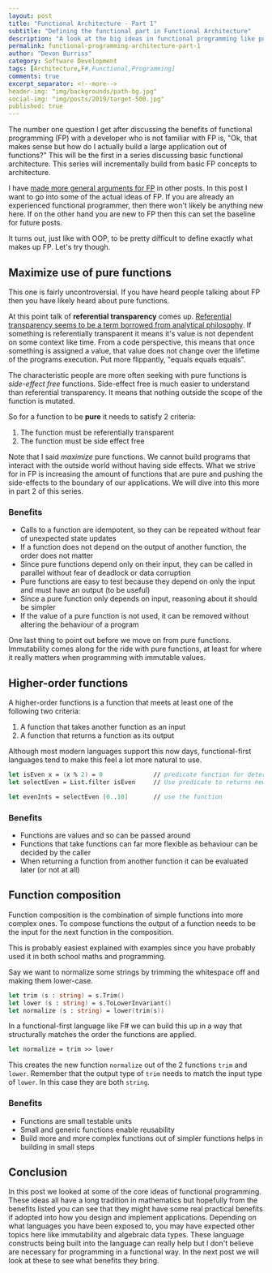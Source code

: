 ```yaml
---
layout: post
title: "Functional Architecture - Part 1"
subtitle: "Defining the functional part in Functional Architecture"
description: "A look at the big ideas in functional programming like pure functions, higher-order functions, and composition. This will form the baseline for future architecture posts on the subject."
permalink: functional-programming-architecture-part-1
author: "Devon Burriss"
category: Software Development
tags: [Architecture,F#,Functional,Programming]
comments: true
excerpt_separator: <!--more-->
header-img: "img/backgrounds/path-bg.jpg"
social-img: "img/posts/2019/target-500.jpg"
published: true
---
```


The number one question I get after discussing the benefits of functional programming (FP) with a developer who is not familiar with FP is, "Ok, that makes sense but how do I actually build a large application out of functions?" This will be the first in a series discussing basic functional architecture. This series will incrementally build from basic FP concepts to architecture.
<!--more-->

I have [made more general arguments for FP](https://devonburriss.me/argument-for-fp/) in other posts. In this post I want to go into some of the actual ideas of FP. If you are already an experienced functional programmer, then there won't likely be anything new here. If on the other hand you are new to FP then this can set the baseline for future posts.

It turns out, just like with OOP, to be pretty difficult to define exactly what makes up FP. Let's try though.

## Maximize use of pure functions

This one is fairly uncontroversial. If you have heard people talking about FP then you have likely heard about pure functions. 

At this point talk of **referential transparency** comes up. [Referential transparency seems to be a term borrowed from analytical philosophy](https://stackoverflow.com/a/9859966/2613363). If something is referentially transparent it means it's value is not dependent on some context like time. From a code perspective, this means that once something is assigned a value, that value does not change over the lifetime of the programs execution. Put more flippantly, "equals equals equals".

The characteristic people are more often seeking with pure functions is *side-effect free* functions. Side-effect free is much easier to understand than referential transparency. It means that nothing outside the scope of the function is mutated.

So for a function to be **pure** it needs to satisfy 2 criteria:

1. The function must be referentially transparent
2. The function must be side effect free

Note that I said *maximize* pure functions. We cannot build programs that interact with the outside world without having side effects. What we strive for in FP is increasing the amount of functions that are pure and pushing the side-effects to the boundary of our applications. We will dive into this more in part 2 of this series.

### Benefits

- Calls to a function are idempotent, so they can be repeated without fear of unexpected state updates
- If a function does not depend on the output of another function, the order does not matter
- Since pure functions depend only on their input, they can be called in parallel without fear of deadlock or data corruption
- Pure functions are easy to test because they depend on only the input and must have an output (to be useful)
- Since a pure function only depends on input, reasoning about it should be simpler
- If the value of a pure function is not used, it can be removed without altering the behaviour of a program

One last thing to point out before we move on from pure functions. Immutability comes along for the ride with pure functions, at least for where it really matters when programming with immutable values.

## Higher-order functions

A higher-order functions is a function that meets at least one of the following two criteria:

1. A function that takes another function as an input
2. A function that returns a function as its output

Although most modern languages support this now days, functional-first languages tend to make this feel a lot more natural to use.

```fsharp
let isEven x = (x % 2) = 0              // predicate function for determining an even number
let selectEven = List.filter isEven     // Use predicate to returns new function of that selects even numbers

let evenInts = selectEven [0..10]       // use the function
```

### Benefits

- Functions are values and so can be passed around
- Functions that take functions can far more flexible as behaviour can be decided by the caller
- When returning a function from another function it can be evaluated later (or not at all)

## Function composition

Function composition is the combination of simple functions into more complex ones. To compose functions the output of a function needs to be the input for the next function in the composition.

This is probably easiest explained with examples since you have probably used it in both school maths and programming.

Say we want to normalize some strings by trimming the whitespace off and making them lower-case.

```fsharp
let trim (s : string) = s.Trim()
let lower (s : string) = s.ToLowerInvariant()
let normalize (s : string) = lower(trim(s))
```

In a functional-first language like F# we can build this up in a way that structurally matches the order the functions are applied.

```fsharp
let normalize = trim >> lower
```

This creates the new function `normalize` out of the 2 functions `trim` and `lower`. Remember that the output type of `trim` needs to match the input type of `lower`. In this case they are both `string`.

### Benefits

- Functions are small testable units
- Small and generic functions enable reusability
- Build more and more complex functions out of simpler functions helps in building in small steps

## Conclusion

 In this post we looked at some of the core ideas of functional programming. These ideas all have a long tradition in mathematics but hopefully from the benefits listed you can see that they might have some real practical benefits if adopted into how you design and implement applications. Depending on what languages you have been exposed to, you may have expected other topics here like immutability and algebraic data types. These language constructs being built into the language can really help but I don't believe are necessary for programming in a functional way. In the next post we will look at these to see what benefits they bring.